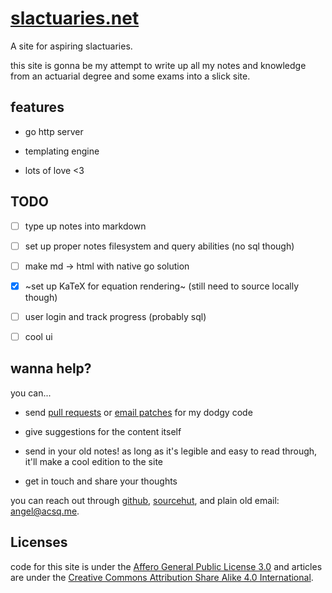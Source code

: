 # [slactuaries.net](https://slactuaries.net)

A site for aspiring slactuaries.

this site is gonna be my attempt to write up all my notes and knowledge from
an actuarial degree and some exams into a slick site.

## features

* go http server

* templating engine

* lots of love <3

## TODO

- [ ] type up notes into markdown

- [ ] set up proper notes filesystem and query abilities (no sql though)

- [ ] make md -> html with native go solution

- [x] ~set up KaTeX for equation rendering~ (still need to source locally though)

- [ ] user login and track progress (probably sql)

- [ ] cool ui

## wanna help?

you can...

* send [pull requests](https://github.com/acsqdotme/slactuaries.net) or [email
  patches](https://sr.ht/~acsqdotme/slactuaries.net) for my dodgy code

* give suggestions for the content itself

* send in your old notes! as long as it's legible and easy to read through,
  it'll make a cool edition to the site

* get in touch and share your thoughts

you can reach out through
[github](https://github.com/acsqdotme/slactuaries.net),
[sourcehut](https://sr.ht/~acsqdotme/slactuaries.net), and plain old email:
[angel@acsq.me](mailto:angel@acsq.me).

## Licenses

code for this site is under the [Affero General Public License
3.0](https://www.gnu.org/licenses/agpl-3.0.en.html) and articles are under the
[Creative Commons Attribution Share Alike 4.0
International](https://creativecommons.org/licenses/by-sa/4.0/).
